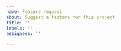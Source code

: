 ```yaml
---
name: Feature request
about: Suggest a feature for this project
title: ''
labels: ''
assignees: ''

---
```


<!-- 🔎 Search existing issues to avoid creating duplicates. -->
<!-- ⚠️ Consider posting ideas to Discussions first. -->

<!-- Describe the feature you'd like. -->
